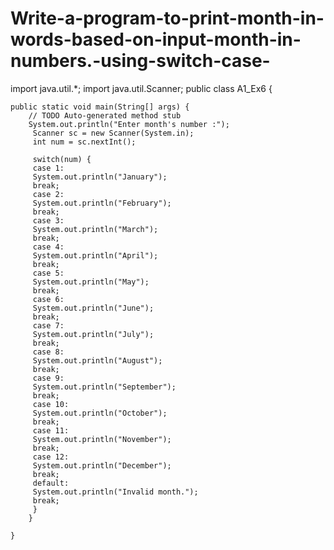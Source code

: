 # Write-a-program-to-print-month-in-words-based-on-input-month-in-numbers.-using-switch-case-
import java.util.*;
import java.util.Scanner;
public class A1_Ex6 {

	public static void main(String[] args) {
		// TODO Auto-generated method stub
		System.out.println("Enter month's number :");
		 Scanner sc = new Scanner(System.in);
		 int num = sc.nextInt();
		 
		 switch(num) {
		 case 1:
		 System.out.println("January");
		 break;
		 case 2:
		 System.out.println("February");
		 break;
		 case 3:
		 System.out.println("March");
		 break;
		 case 4:
		 System.out.println("April");
		 break;
		 case 5:
		 System.out.println("May");
		 break;
		 case 6:
		 System.out.println("June");
		 break;
		 case 7:
		 System.out.println("July");
		 break;
		 case 8:
		 System.out.println("August");
		 break;
		 case 9:
		 System.out.println("September");
		 break;
		 case 10:
		 System.out.println("October");
		 break;
		 case 11:
		 System.out.println("November");
		 break;
		 case 12:
		 System.out.println("December");
		 break;
		 default:
		 System.out.println("Invalid month.");
		 break;
		 } 
		}

	}
